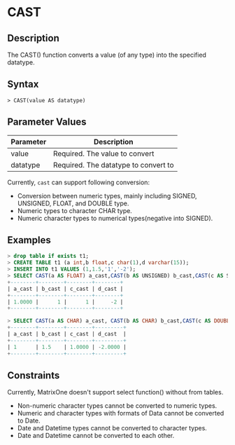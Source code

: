 # **CAST**

## **Description**

The CAST() function converts a value (of any type) into the specified datatype.

## **Syntax**

```
> CAST(value AS datatype)

```

## **Parameter Values**

|  Parameter   | Description  |
|  ----  | ----  |
| value  | Required. The value to convert |
| datatype  | Required. The datatype to convert to |

Currently, `cast` can support following conversion:

 * Conversion between numeric types, mainly including SIGNED, UNSIGNED, FLOAT, and DOUBLE type.
 * Numeric types to character CHAR type.
 * Numeric character types to numerical types(negative into SIGNED).

## **Examples**

```sql
> drop table if exists t1;
> CREATE TABLE t1 (a int,b float,c char(1),d varchar(15));
> INSERT INTO t1 VALUES (1,1.5,'1','-2');
> SELECT CAST(a AS FLOAT) a_cast,CAST(b AS UNSIGNED) b_cast,CAST(c AS SIGNED) c_cast, CAST(d AS SIGNED) d_cast from t1;
+--------+--------+--------+--------+
| a_cast | b_cast | c_cast | d_cast |
+--------+--------+--------+--------+
| 1.0000 |      1 |      1 |     -2 |
+--------+--------+--------+--------+

> SELECT CAST(a AS CHAR) a_cast, CAST(b AS CHAR) b_cast,CAST(c AS DOUBLE) c_cast, CAST(d AS FLOAT) d_cast from t1;
+--------+--------+--------+---------+
| a_cast | b_cast | c_cast | d_cast  |
+--------+--------+--------+---------+
| 1      | 1.5    | 1.0000 | -2.0000 |
+--------+--------+--------+---------+
```

## **Constraints**

Currently, MatrixOne doesn't support select function() without from tables.

* Non-numeric character types cannot be converted to numeric types.
* Numeric and character types with formats of Data cannot be converted to Date.
* Date and Datetime types cannot be converted to character types.
* Date and Datetime cannot be converted to each other.
